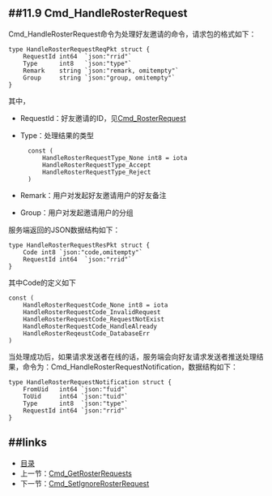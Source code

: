 ##11.9 Cmd_HandleRosterRequest
---
Cmd_HandleRosterRequest命令为处理好友邀请的命令，请求包的格式如下：

	
	type HandleRosterRequestReqPkt struct {
		RequestId int64  `json:"rrid"`
		Type      int8   `json:"type"`
		Remark    string `json:"remark, omitempty"`
		Group     string `json:"group, omitempty"`
	}
	
其中，

* RequestId：好友邀请的ID，见[Cmd_RosterRequest](11.7.md)
* Type：处理结果的类型

		const (
			HandleRosterRequestType_None int8 = iota
			HandleRosterRequestType_Accept
			HandleRosterRequestType_Reject
		)

* Remark：用户对发起好友邀请用户的好友备注
* Group：用户对发起邀请用户的分组


服务端返回的JSON数据结构如下：

	type HandleRosterRequestResPkt struct {
		Code int8 `json:"code,omitempty"`
		RequestId int64  `json:"rrid"`
	}
	
其中Code的定义如下


	const (
		HandleRosterRequestCode_None int8 = iota
		HandleRosterRequestCode_InvalidRequest
		HandleRosterRequestCode_RequestNotExist
		HandleRosterRequestCode_HandleAlready
		HandleRosterReqeustCode_DatabaseErr
	)
	
当处理成功后，如果请求发送者在线的话，服务端会向好友请求发送者推送处理结果，命令为：Cmd_HandleRosterRequestNotification，数据结构如下：


	type HandleRosterRequestNotification struct {
		FromUid   int64 `json:"fuid"`
		ToUid     int64 `json:"tuid"`
		Type      int8  `json:"type"`
		RequestId int64 `json:"rrid"`
	}



##links
---
* [目录](preface.md)
* 上一节：[Cmd_GetRosterRequests](11.8.md)
* 下一节：[Cmd_SetIgnoreRosterRequest](11.10.md)